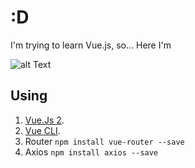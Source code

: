 # :D
I'm trying to learn Vue.js, so... Here I'm

![alt Text](https://encrypted-tbn0.gstatic.com/images?q=tbn:ANd9GcSClupQ__3oOAhPtyKNl9OEvaCqJh7DC8PSvgPA4ttIT9qJfMdM)

## Using
1. [Vue.Js 2](https://vuejs.org/ "Vue.Js 2").
2. [Vue CLI](https://github.com/vuejs/vue-cli "Vue CLI").
3. Router `npm install vue-router --save`
4. Axios `npm install axios --save`
		


